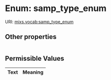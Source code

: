 
# Enum: samp_type_enum




URI: [mixs.vocab:samp_type_enum](https://w3id.org/mixs/vocab/samp_type_enum)


## Other properties

|  |  |  |
| --- | --- | --- |

## Permissible Values

| Text | Meaning |
| :--- | --------: |

